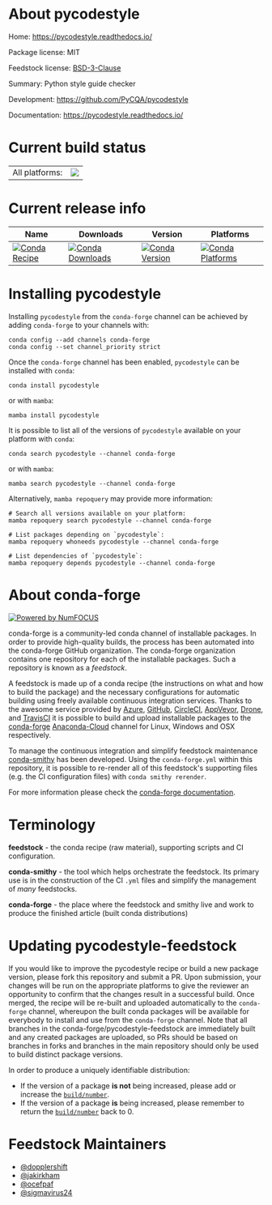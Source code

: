 About pycodestyle
=================

Home: https://pycodestyle.readthedocs.io/

Package license: MIT

Feedstock license: [BSD-3-Clause](https://github.com/conda-forge/pycodestyle-feedstock/blob/main/LICENSE.txt)

Summary: Python style guide checker

Development: https://github.com/PyCQA/pycodestyle

Documentation: https://pycodestyle.readthedocs.io/

Current build status
====================


<table><tr><td>All platforms:</td>
    <td>
      <a href="https://dev.azure.com/conda-forge/feedstock-builds/_build/latest?definitionId=3215&branchName=main">
        <img src="https://dev.azure.com/conda-forge/feedstock-builds/_apis/build/status/pycodestyle-feedstock?branchName=main">
      </a>
    </td>
  </tr>
</table>

Current release info
====================

| Name | Downloads | Version | Platforms |
| --- | --- | --- | --- |
| [![Conda Recipe](https://img.shields.io/badge/recipe-pycodestyle-green.svg)](https://anaconda.org/conda-forge/pycodestyle) | [![Conda Downloads](https://img.shields.io/conda/dn/conda-forge/pycodestyle.svg)](https://anaconda.org/conda-forge/pycodestyle) | [![Conda Version](https://img.shields.io/conda/vn/conda-forge/pycodestyle.svg)](https://anaconda.org/conda-forge/pycodestyle) | [![Conda Platforms](https://img.shields.io/conda/pn/conda-forge/pycodestyle.svg)](https://anaconda.org/conda-forge/pycodestyle) |

Installing pycodestyle
======================

Installing `pycodestyle` from the `conda-forge` channel can be achieved by adding `conda-forge` to your channels with:

```
conda config --add channels conda-forge
conda config --set channel_priority strict
```

Once the `conda-forge` channel has been enabled, `pycodestyle` can be installed with `conda`:

```
conda install pycodestyle
```

or with `mamba`:

```
mamba install pycodestyle
```

It is possible to list all of the versions of `pycodestyle` available on your platform with `conda`:

```
conda search pycodestyle --channel conda-forge
```

or with `mamba`:

```
mamba search pycodestyle --channel conda-forge
```

Alternatively, `mamba repoquery` may provide more information:

```
# Search all versions available on your platform:
mamba repoquery search pycodestyle --channel conda-forge

# List packages depending on `pycodestyle`:
mamba repoquery whoneeds pycodestyle --channel conda-forge

# List dependencies of `pycodestyle`:
mamba repoquery depends pycodestyle --channel conda-forge
```


About conda-forge
=================

[![Powered by
NumFOCUS](https://img.shields.io/badge/powered%20by-NumFOCUS-orange.svg?style=flat&colorA=E1523D&colorB=007D8A)](https://numfocus.org)

conda-forge is a community-led conda channel of installable packages.
In order to provide high-quality builds, the process has been automated into the
conda-forge GitHub organization. The conda-forge organization contains one repository
for each of the installable packages. Such a repository is known as a *feedstock*.

A feedstock is made up of a conda recipe (the instructions on what and how to build
the package) and the necessary configurations for automatic building using freely
available continuous integration services. Thanks to the awesome service provided by
[Azure](https://azure.microsoft.com/en-us/services/devops/), [GitHub](https://github.com/),
[CircleCI](https://circleci.com/), [AppVeyor](https://www.appveyor.com/),
[Drone](https://cloud.drone.io/welcome), and [TravisCI](https://travis-ci.com/)
it is possible to build and upload installable packages to the
[conda-forge](https://anaconda.org/conda-forge) [Anaconda-Cloud](https://anaconda.org/)
channel for Linux, Windows and OSX respectively.

To manage the continuous integration and simplify feedstock maintenance
[conda-smithy](https://github.com/conda-forge/conda-smithy) has been developed.
Using the ``conda-forge.yml`` within this repository, it is possible to re-render all of
this feedstock's supporting files (e.g. the CI configuration files) with ``conda smithy rerender``.

For more information please check the [conda-forge documentation](https://conda-forge.org/docs/).

Terminology
===========

**feedstock** - the conda recipe (raw material), supporting scripts and CI configuration.

**conda-smithy** - the tool which helps orchestrate the feedstock.
                   Its primary use is in the construction of the CI ``.yml`` files
                   and simplify the management of *many* feedstocks.

**conda-forge** - the place where the feedstock and smithy live and work to
                  produce the finished article (built conda distributions)


Updating pycodestyle-feedstock
==============================

If you would like to improve the pycodestyle recipe or build a new
package version, please fork this repository and submit a PR. Upon submission,
your changes will be run on the appropriate platforms to give the reviewer an
opportunity to confirm that the changes result in a successful build. Once
merged, the recipe will be re-built and uploaded automatically to the
`conda-forge` channel, whereupon the built conda packages will be available for
everybody to install and use from the `conda-forge` channel.
Note that all branches in the conda-forge/pycodestyle-feedstock are
immediately built and any created packages are uploaded, so PRs should be based
on branches in forks and branches in the main repository should only be used to
build distinct package versions.

In order to produce a uniquely identifiable distribution:
 * If the version of a package **is not** being increased, please add or increase
   the [``build/number``](https://docs.conda.io/projects/conda-build/en/latest/resources/define-metadata.html#build-number-and-string).
 * If the version of a package **is** being increased, please remember to return
   the [``build/number``](https://docs.conda.io/projects/conda-build/en/latest/resources/define-metadata.html#build-number-and-string)
   back to 0.

Feedstock Maintainers
=====================

* [@dopplershift](https://github.com/dopplershift/)
* [@jakirkham](https://github.com/jakirkham/)
* [@ocefpaf](https://github.com/ocefpaf/)
* [@sigmavirus24](https://github.com/sigmavirus24/)

